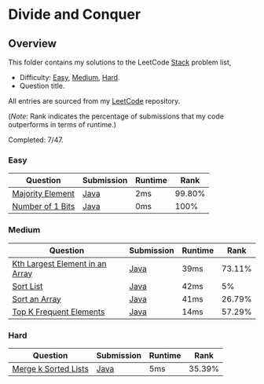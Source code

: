 # Divide and Conquer

## Overview
This folder contains my solutions to the LeetCode [Stack](https://leetcode.com/problem-list/divide-and-conquer/) problem list,
- Difficulty: [Easy](#easy), [Medium](#medium), [Hard](#hard).
- Question title.

All entries are sourced from my [LeetCode](https://github.com/shumarb/leetcode) repository.

(*Note*: Rank indicates the percentage of submissions that my code outperforms in terms of runtime.)

Completed: 7/47.

### Easy
| Question                                                                        | Submission                                                                                  | Runtime | Rank   |
|---------------------------------------------------------------------------------|---------------------------------------------------------------------------------------------|---------|--------|
| [Majority Element](https://leetcode.com/problems/majority-element/description/) | [Java](https://github.com/shumarb/leetcode/blob/main/submissions/java/MajorityElement.java) | 2ms     | 99.80% |
| [Number of 1 Bits](https://leetcode.com/problems/number-of-1-bits/description/) | [Java](https://github.com/shumarb/leetcode/blob/main/submissions/java/NumberOf1Bits.java)   | 0ms     | 100%   |

### Medium
| Question                                                                                                      | Submission                                                                                             | Runtime | Rank   |
|---------------------------------------------------------------------------------------------------------------|--------------------------------------------------------------------------------------------------------|---------|--------|
| [Kth Largest Element in an Array](https://leetcode.com/problems/kth-largest-element-in-an-array/description/) | [Java](https://github.com/shumarb/leetcode/blob/main/submissions/java/KthLargestElementInAnArray.java) | 39ms    | 73.11% |
| [Sort List](https://leetcode.com/problems/sort-list/description/)                                             | [Java](https://github.com/shumarb/leetcode/blob/main/submissions/java/SortList.java)                   | 42ms    | 5%     |
| [Sort an Array](https://leetcode.com/problems/sort-an-array/description/)                                     | [Java](https://github.com/shumarb/leetcode/blob/main/submissions/java/SortAnArray.java)                | 41ms    | 26.79% |
| [Top K Frequent Elements](https://leetcode.com/problems/top-k-frequent-elements/description/)                 | [Java](https://github.com/shumarb/leetcode/blob/main/submissions/java/TopKFrequentElements.java)       | 14ms    | 57.29% |

### Hard
| Question                                                                                | Submission                                                                                           | Runtime | Rank   |
|-----------------------------------------------------------------------------------------|------------------------------------------------------------------------------------------------------|---------|--------|
| [Merge k Sorted Lists](https://leetcode.com/problems/merge-k-sorted-lists/description/) | [Java](https://github.com/shumarb/leetcode/blob/main/submissions/java/MergeKSortedLists.java)        | 5ms     | 35.39% |
